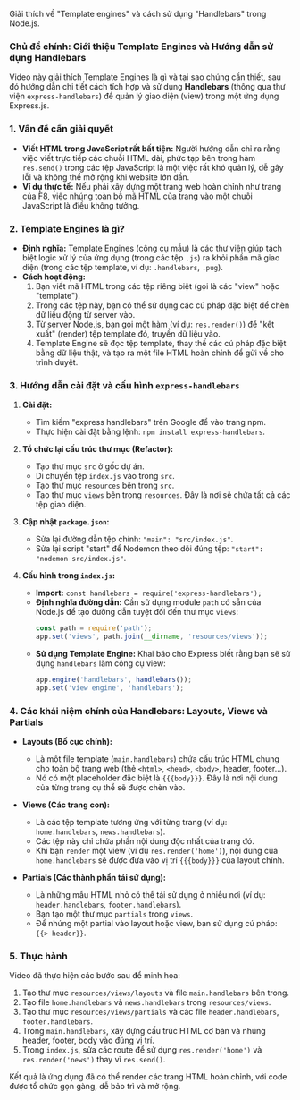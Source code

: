 Giải thích về "Template engines" và cách sử dụng "Handlebars" trong Node.js.

### Chủ đề chính: Giới thiệu Template Engines và Hướng dẫn sử dụng Handlebars

Video này giải thích Template Engines là gì và tại sao chúng cần thiết, sau đó hướng dẫn chi tiết cách tích hợp và sử dụng **Handlebars** (thông qua thư viện `express-handlebars`) để quản lý giao diện (view) trong một ứng dụng Express.js.

### 1. Vấn đề cần giải quyết

*   **Viết HTML trong JavaScript rất bất tiện:** Người hướng dẫn chỉ ra rằng việc viết trực tiếp các chuỗi HTML dài, phức tạp bên trong hàm `res.send()` trong các tệp JavaScript là một việc rất khó quản lý, dễ gây lỗi và không thể mở rộng khi website lớn dần.
*   **Ví dụ thực tế:** Nếu phải xây dựng một trang web hoàn chỉnh như trang của F8, việc nhúng toàn bộ mã HTML của trang vào một chuỗi JavaScript là điều không tưởng.

### 2. Template Engines là gì?

*   **Định nghĩa:** Template Engines (công cụ mẫu) là các thư viện giúp tách biệt logic xử lý của ứng dụng (trong các tệp `.js`) ra khỏi phần mã giao diện (trong các tệp template, ví dụ: `.handlebars`, `.pug`).
*   **Cách hoạt động:**
    1.  Bạn viết mã HTML trong các tệp riêng biệt (gọi là các "view" hoặc "template").
    2.  Trong các tệp này, bạn có thể sử dụng các cú pháp đặc biệt để chèn dữ liệu động từ server vào.
    3.  Từ server Node.js, bạn gọi một hàm (ví dụ: `res.render()`) để "kết xuất" (render) tệp template đó, truyền dữ liệu vào.
    4.  Template Engine sẽ đọc tệp template, thay thế các cú pháp đặc biệt bằng dữ liệu thật, và tạo ra một file HTML hoàn chỉnh để gửi về cho trình duyệt.

### 3. Hướng dẫn cài đặt và cấu hình `express-handlebars`

1.  **Cài đặt:**
    *   Tìm kiếm "express handlebars" trên Google để vào trang npm.
    *   Thực hiện cài đặt bằng lệnh: `npm install express-handlebars`.

2.  **Tổ chức lại cấu trúc thư mục (Refactor):**
    *   Tạo thư mục `src` ở gốc dự án.
    *   Di chuyển tệp `index.js` vào trong `src`.
    *   Tạo thư mục `resources` bên trong `src`.
    *   Tạo thư mục `views` bên trong `resources`. Đây là nơi sẽ chứa tất cả các tệp giao diện.

3.  **Cập nhật `package.json`:**
    *   Sửa lại đường dẫn tệp chính: `"main": "src/index.js"`.
    *   Sửa lại script "start" để Nodemon theo dõi đúng tệp: `"start": "nodemon src/index.js"`.

4.  **Cấu hình trong `index.js`:**
    *   **Import:** `const handlebars = require('express-handlebars');`
    *   **Định nghĩa đường dẫn:** Cần sử dụng module `path` có sẵn của Node.js để tạo đường dẫn tuyệt đối đến thư mục `views`:
        ```javascript
        const path = require('path');
        app.set('views', path.join(__dirname, 'resources/views'));
        ```
    *   **Sử dụng Template Engine:** Khai báo cho Express biết rằng bạn sẽ sử dụng `handlebars` làm công cụ view:
        ```javascript
        app.engine('handlebars', handlebars());
        app.set('view engine', 'handlebars');
        ```

### 4. Các khái niệm chính của Handlebars: Layouts, Views và Partials

*   **Layouts (Bố cục chính):**
    *   Là một file template (`main.handlebars`) chứa cấu trúc HTML chung cho toàn bộ trang web (thẻ `<html>`, `<head>`, `<body>`, header, footer...).
    *   Nó có một placeholder đặc biệt là `{{{body}}}`. Đây là nơi nội dung của từng trang cụ thể sẽ được chèn vào.

*   **Views (Các trang con):**
    *   Là các tệp template tương ứng với từng trang (ví dụ: `home.handlebars`, `news.handlebars`).
    *   Các tệp này chỉ chứa phần nội dung độc nhất của trang đó.
    *   Khi bạn `render` một view (ví dụ `res.render('home')`), nội dung của `home.handlebars` sẽ được đưa vào vị trí `{{{body}}}` của layout chính.

*   **Partials (Các thành phần tái sử dụng):**
    *   Là những mẩu HTML nhỏ có thể tái sử dụng ở nhiều nơi (ví dụ: `header.handlebars`, `footer.handlebars`).
    *   Bạn tạo một thư mục `partials` trong `views`.
    *   Để nhúng một partial vào layout hoặc view, bạn sử dụng cú pháp: `{{> header}}`.

### 5. Thực hành

Video đã thực hiện các bước sau để minh họa:

1.  Tạo thư mục `resources/views/layouts` và file `main.handlebars` bên trong.
2.  Tạo file `home.handlebars` và `news.handlebars` trong `resources/views`.
3.  Tạo thư mục `resources/views/partials` và các file `header.handlebars`, `footer.handlebars`.
4.  Trong `main.handlebars`, xây dựng cấu trúc HTML cơ bản và nhúng header, footer, body vào đúng vị trí.
5.  Trong `index.js`, sửa các route để sử dụng `res.render('home')` và `res.render('news')` thay vì `res.send()`.

Kết quả là ứng dụng đã có thể render các trang HTML hoàn chỉnh, với code được tổ chức gọn gàng, dễ bảo trì và mở rộng.